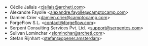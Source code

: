 - Cécile Jallais \<<cjallais@archeti.com>\>
- Alexandre Fayolle \<<alexandre.fayolle@camptocamp.com>\>
- Damien Crier \<<damien.crier@camptocamp.com>\>
- ForgeFlow S.L. \<<contact@forgeflow.com>\>
- Serpent Consulting Services Pvt. Ltd. \<<support@serpentcs.com>\>
- Sulivan Lominchar \<<slominchar@archeti.com>\>
- Stefan Rijnhart \<<stefan@opener.amsterdam>\>
